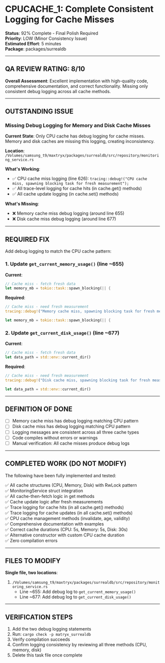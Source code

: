 # CPUCACHE_1: Complete Consistent Logging for Cache Misses

**Status**: 92% Complete - Final Polish Required  
**Priority**: LOW (Minor Consistency Issue)  
**Estimated Effort**: 5 minutes  
**Package**: packages/surrealdb

---

## QA REVIEW RATING: 8/10

**Overall Assessment**: Excellent implementation with high-quality code, comprehensive documentation, and correct functionality. Missing only consistent debug logging across all cache methods.

---

## OUTSTANDING ISSUE

### Missing Debug Logging for Memory and Disk Cache Misses

**Current State**: Only CPU cache has debug logging for cache misses. Memory and disk caches are missing this logging, creating inconsistency.

**Location**: `/Volumes/samsung_t9/maxtryx/packages/surrealdb/src/repository/monitoring_service.rs`

**What's Working**:
- ✅ CPU cache miss logging (line 626): `tracing::debug!("CPU cache miss, spawning blocking task for fresh measurement");`
- ✅ All trace-level logging for cache hits (in cache.get() methods)
- ✅ All cache update logging (in cache.set() methods)

**What's Missing**:
- ❌ Memory cache miss debug logging (around line 655)
- ❌ Disk cache miss debug logging (around line 677)

---

## REQUIRED FIX

Add debug logging to match the CPU cache pattern:

### 1. Update `get_current_memory_usage()` (line ~655)

**Current**:
```rust
// Cache miss - fetch fresh data
let memory_mb = tokio::task::spawn_blocking(|| {
```

**Required**:
```rust
// Cache miss - need fresh measurement
tracing::debug!("Memory cache miss, spawning blocking task for fresh measurement");

let memory_mb = tokio::task::spawn_blocking(|| {
```

### 2. Update `get_current_disk_usage()` (line ~677)

**Current**:
```rust
// Cache miss - fetch fresh data
let data_path = std::env::current_dir()
```

**Required**:
```rust
// Cache miss - need fresh measurement
tracing::debug!("Disk cache miss, spawning blocking task for fresh measurement");

let data_path = std::env::current_dir()
```

---

## DEFINITION OF DONE

- [ ] Memory cache miss has debug logging matching CPU pattern
- [ ] Disk cache miss has debug logging matching CPU pattern
- [ ] Logging messages are consistent across all three cache types
- [ ] Code compiles without errors or warnings
- [ ] Manual verification: All cache misses produce debug logs

---

## COMPLETED WORK (DO NOT MODIFY)

The following have been fully implemented and tested:

✅ All cache structures (CPU, Memory, Disk) with RwLock pattern  
✅ MonitoringService struct integration  
✅ All cache-then-fetch logic in get methods  
✅ Cache update logic after fresh measurements  
✅ Trace logging for cache hits (in all cache.get() methods)  
✅ Trace logging for cache updates (in all cache.set() methods)  
✅ CPU cache management methods (invalidate, age, validity)  
✅ Comprehensive documentation with examples  
✅ Correct cache durations (CPU: 5s, Memory: 5s, Disk: 30s)  
✅ Alternative constructor with custom CPU cache duration  
✅ Zero compilation errors  

---

## FILES TO MODIFY

**Single file, two locations**:

1. `/Volumes/samsung_t9/maxtryx/packages/surrealdb/src/repository/monitoring_service.rs`
   - Line ~655: Add debug log to `get_current_memory_usage()`
   - Line ~677: Add debug log to `get_current_disk_usage()`

---

## VERIFICATION STEPS

1. Add the two debug logging statements
2. Run: `cargo check -p matryx_surrealdb`
3. Verify compilation succeeds
4. Confirm logging consistency by reviewing all three methods (CPU, memory, disk)
5. Delete this task file once complete
